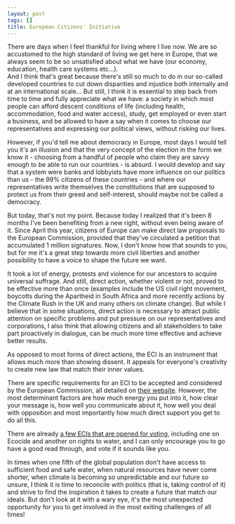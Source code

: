 ```yaml
---
layout: post
tags: []
title: European Citizens' Initiative
---
```


There are days when I feel thankful for living where I live now. 
We are so accustomed to the high standard of living we get here in Europe, that we always seem to be so unsatisfied about what we have (our economy, education, health care systems etc...).  
And I think that's great because there's still so much to do in our so-called developed countries to cut down disparities and injustice both internally and at an international scale... But still, I think it is essential to step back from time to time and fully appreciate what we have: a society in which most people can afford descent conditions of life (including health, accommodation, food and water access), study, get employed or even start a business, and be allowed to have a say when it comes to choose our representatives and expressing our political views, without risking our lives.

However, if you'd tell me about democracy in Europe, most days I would tell you it's an illusion and that the very concept of the election in the form we know it - choosing from a handful of people who claim they are savvy enough to be able to run our countries - is absurd. I would develop and say that a system were banks and lobbyists have more influence on our politics than us - the 99% citizens of these countries - and where our representatives write themselves the constitutions that are supposed to protect us from their greed and self-interest, should maybe not be called a democracy.

But today, that's not my point. Because today I realized that it's been 8 months I've been benefiting from a new right, without even being aware of it. Since April this year, citizens of Europe can make direct law proposals to the European Commission, provided that they've circulated a petition that accumulated 1 million signatures. Now, I don't know how that sounds to you, but for me it's a great step towards more civil liberties and another possibility to have a voice to shape the future we want. 

It took a lot of energy, protests and violence for our ancestors to acquire universal suffrage. And still, direct action, whether violent or not, proved to be effective more than once (examples include the US civil right movement, boycotts during the Apartheid in South Africa and more recently actions by the Climate Rush in the UK and many others on climate change). But while I believe that in some situations, direct action is necessary to attract public attention on specific problems and put pressure on our representatives and corporations, I also think that allowing citizens and all stakeholders to take part proactively in dialogue, can be much more time effective and achieve better results.

As opposed to most forms of direct actions, the ECI is an instrument that allows much more than showing dissent. It appeals for everyone's creativity to create new law that match their inner values. 

There are specific requirements for an ECI to be accepted and considered by the European Commission, all detailed on [their website](http://ec.europa.eu/citizens-initiative). However, the most determinant factors are how much energy you put into it, how clear your message is, how well you communicate about it, how well you deal with opposition and most importantly how much direct support you get to do all this.

There are already [a few ECIs that are opened for voting](http://ec.europa.eu/citizens-initiative/public/initiatives/ongoing), including one on Ecocide and another on rights to water, and I can only encourage you to go have a good read through, and vote if it sounds like you.

In times when one fifth of the global population don't have access to sufficient food and safe water, when natural resources have never come shorter, when climate is becoming so unpredictable and our future so unsure, I think it is time to reconcile with politics (that is, taking control of it) and strive to find the inspiration it takes to create a future that match our ideals. But don't look at it with a wary eye, it's the most unexpected opportunity for you to get involved in the most exiting challenges of all times! 

